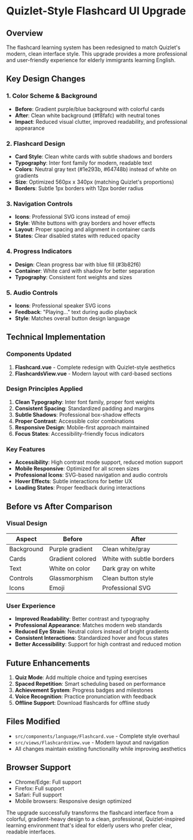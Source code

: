 # Quizlet-Style Flashcard UI Upgrade

## Overview

The flashcard learning system has been redesigned to match Quizlet's modern, clean interface style. This upgrade provides a more professional and user-friendly experience for elderly immigrants learning English.

## Key Design Changes

### 1. **Color Scheme & Background**

- **Before**: Gradient purple/blue background with colorful cards
- **After**: Clean white background (#f8fafc) with neutral tones
- **Impact**: Reduced visual clutter, improved readability, and professional appearance

### 2. **Flashcard Design**

- **Card Style**: Clean white cards with subtle shadows and borders
- **Typography**: Inter font family for modern, readable text
- **Colors**: Neutral gray text (#1e293b, #64748b) instead of white on gradients
- **Size**: Optimized 560px x 340px (matching Quizlet's proportions)
- **Borders**: Subtle 1px borders with 12px border radius

### 3. **Navigation Controls**

- **Icons**: Professional SVG icons instead of emoji
- **Style**: White buttons with gray borders and hover effects
- **Layout**: Proper spacing and alignment in container cards
- **States**: Clear disabled states with reduced opacity

### 4. **Progress Indicators**

- **Design**: Clean progress bar with blue fill (#3b82f6)
- **Container**: White card with shadow for better separation
- **Typography**: Consistent font weights and sizes

### 5. **Audio Controls**

- **Icons**: Professional speaker SVG icons
- **Feedback**: "Playing..." text during audio playback
- **Style**: Matches overall button design language

## Technical Implementation

### Components Updated

1. **Flashcard.vue** - Complete redesign with Quizlet-style aesthetics
2. **FlashcardsView.vue** - Modern layout with card-based sections

### Design Principles Applied

1. **Clean Typography**: Inter font family, proper font weights
2. **Consistent Spacing**: Standardized padding and margins
3. **Subtle Shadows**: Professional box-shadow effects
4. **Proper Contrast**: Accessible color combinations
5. **Responsive Design**: Mobile-first approach maintained
6. **Focus States**: Accessibility-friendly focus indicators

### Key Features

- **Accessibility**: High contrast mode support, reduced motion support
- **Mobile Responsive**: Optimized for all screen sizes
- **Professional Icons**: SVG-based navigation and audio controls
- **Hover Effects**: Subtle interactions for better UX
- **Loading States**: Proper feedback during interactions

## Before vs After Comparison

### Visual Design

| Aspect     | Before           | After                     |
| ---------- | ---------------- | ------------------------- |
| Background | Purple gradient  | Clean white/gray          |
| Cards      | Gradient colored | White with subtle borders |
| Text       | White on color   | Dark gray on white        |
| Controls   | Glassmorphism    | Clean button style        |
| Icons      | Emoji            | Professional SVG          |

### User Experience

- **Improved Readability**: Better contrast and typography
- **Professional Appearance**: Matches modern web standards
- **Reduced Eye Strain**: Neutral colors instead of bright gradients
- **Consistent Interactions**: Standardized hover and focus states
- **Better Accessibility**: Support for high contrast and reduced motion

## Future Enhancements

1. **Quiz Mode**: Add multiple choice and typing exercises
2. **Spaced Repetition**: Smart scheduling based on performance
3. **Achievement System**: Progress badges and milestones
4. **Voice Recognition**: Practice pronunciation with feedback
5. **Offline Support**: Download flashcards for offline study

## Files Modified

- `src/components/language/Flashcard.vue` - Complete style overhaul
- `src/views/FlashcardsView.vue` - Modern layout and navigation
- All changes maintain existing functionality while improving aesthetics

## Browser Support

- Chrome/Edge: Full support
- Firefox: Full support
- Safari: Full support
- Mobile browsers: Responsive design optimized

The upgrade successfully transforms the flashcard interface from a colorful, gradient-heavy design to a clean, professional, Quizlet-inspired learning environment that's ideal for elderly users who prefer clear, readable interfaces.
